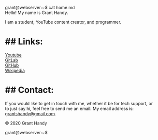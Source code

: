 <span id="a">grant@webserver</span>:<span id="c">~</span>$ cat home.md<br>Hello! My name is Grant Handy.<!-- laglaglaglaglaglaglaglaglaglaglaglag --><p> I am a student, YouTube content creator, and programmer.</p><!-- qowifjqwoeijfoqweijfqweoifjqweofijqweoqwoijefoqwijefoijfqiwoefjj -->
<h1>## Links:</h1><!- oqwipjefqwioefjwioq --><a href="https://www.youtube.com/channel/UCeLzMaLtQXluv0Q2z94obFA/">Youtube</a><br><a href="https://gitlab.com/DefunctLizard">GitLab</a><br><a href="https://github.com/DefunctLizard/DefunctLizard">GitHub</a><br><a href="https://en.wikipedia.org/wiki/User:Grant_Handy">Wikipedia</a></p>

<h1>## Contact:</h1><!- oqwipjefqwioefjwioq -->If you would like to get in touch with me, whether it be for tech support, or to just say hi<!-- slightdelayhere-->, feel free to send me an email.<!-- longlongcomment --> My email address is: <a href="mailto:grantshandy@gmail.com">grantshandy@gmail.com</a>.</p>
<p>&copy; 2020 Grant Handy</p>
<span id="a">grant@webserver</span>:<span id="c">~</span>$ 


